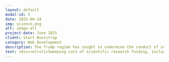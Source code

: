 ```yaml
---
layout: default
modal-id: 5
date: 2025-06-24
img: science.png
alt: image-alt
project-date: June 2025
client: Start Bootstrap
category: Web Development
description: The Trump regime has sought to undermine the conduct of scientific research and academic freedom in the United States. They have imposed Orwellian rules governing allowable topics and language, threatened insitutions, made massive illegal cuts to funding, and sought to restructure the research apparatus without the consent of Congress. Below you will find a compiled list of many of the more egregious examples the administration's anti-science actions. 
text: <div><ol><li>Sweeping cuts of scientific research funding, including childhood cancer and other medical research. Coupled with firing of essential employees in the research funding apparatus. <a href="https://www.nature.com/articles/d41586-025-00562-w?fbclid=IwY2xjawJRY8JleHRuA2FlbQIxMQABHTq_6a7teJYLCGEnwBLJZ9GENNIz4tNd3wwcECT1LrcHzHMg7bR6OpnRZg_aem_GRDiuTsXyC0T5ma--eL-bA">Nature Article</a></li> <li>Removal of references to climate change and its impacts. Meanwhile, Trump appoints a fossil fuel executive who downplays climate change energy secretary. He also tries to take back money meant for climate change mitigation projects. Datasets have been deleted from government sites. <a href="https://www.theguardian.com/environment/ng-interactive/2025/mar/26/extreme-weather-risk-tool-fema-trump?CMP=Share_iOSApp_Other">Guardian Article</a></li></ol></div> 
---
```

